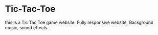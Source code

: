 # Tic-Tac-Toe
this is a Tic Tac Toe game website. Fully responsive website, Background music, sound effects.
